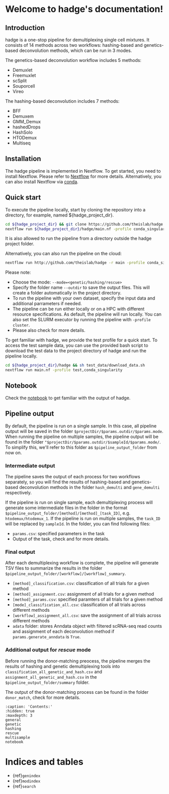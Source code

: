 ```{include} ../README.md

```

# Welcome to hadge's documentation!

## **Introduction**

hadge is a one-stop pipeline for demultiplexing single cell mixtures. It consists of 14 methods across two workflows: hashing-based and genetics-based deconvolution methods, which can be run in 3 modes.

The genetics-based deconvolution workflow includes 5 methods:

- Demuxlet
- Freemuxlet
- scSplit
- Souporcell
- Vireo

The hashing-based deconvolution includes 7 methods:

- BFF
- Demuxem
- GMM_Demux
- hashedDrops
- HashSolo
- HTODemux
- Multiseq

## **Installation**

The hadge pipeline is implemented in Nextflow. To get started, you need to install Nextflow. Please refer to [Nextflow](https://www.nextflow.io/docs/latest/getstarted.html#installation) for more details. Alternatively, you can also install Nextflow via [conda](https://anaconda.org/bioconda/nextflow).

## **Quick start**

To execute the pipeline locally, start by cloning the repository into a directory, for example, named ${hadge_project_dir}.

```bash
cd ${hadge_project_dir} && git clone https://github.com/theislab/hadge.git
nextflow run ${hadge_project_dir}/hadge/main.nf -profile conda_singularity
```

It is also allowed to run the pipeline from a directory outside the hadge project folder.

Alternatively, you can also run the pipeline on the cloud:

```bash
nextflow run http://github.com/theislab/hadge -r main -profile conda_singularity
```

Please note:

- Choose the mode: `--mode=<genetic/hashing/rescue>`
- Specify the folder name `--outdir` to save the output files. This will create a folder automatically in the project directory.
- To run the pipeline with your own dataset, specify the input data and additional parrameters if needed.
- The pipeline can be run either locally or on a HPC with different resource specifications. As default, the pipeline will run locally. You can also set the SLURM executor by running the pipeline with `-profile cluster`.
- Please also check [](general) for more details.

To get familiar with hadge, we provide the test profile for a quick start. To access the test sample data, you can use the provided bash script to download the test data to the project directory of hadge and run the pipeline locally.

```bash
cd ${hadge_project_dir}/hadge && sh test_data/download_data.sh
nextflow run main.nf -profile test,conda_singularity
```

## Notebook

Check the [notebook](../../notebook.ipynb) to get familiar with the output of hadge.

## **Pipeline output**

By default, the pipeline is run on a single sample. In this case, all pipeline output will be saved in the folder `$projectDir/$params.outdir/$params.mode`.
When running the pipeline on multiple samples, the pipeline output will be found in the folder `"$projectDir/$params.outdir/$sampleId/$params.mode/`. To simplify this, we'll refer to this folder as `$pipeline_output_folder` from now on.

### **Intermediate output**

The pipeline saves the output of each process for two workflows separately, so you will find the results of hashing-based and genetics-based deconvolution methods in the folder `hash_demulti` and `gene_demulti` respectively.

If the pipeline is run on single sample, each demultiplexing process will generate some intermediate files in the folder in the format `$pipeline_output_folder/[method]/[method]_[task_ID]`, e.g. `htodemux/htodemux_1`.
If the pipeline is run on multiple samples, the `task_ID` will be replaced by `sampleId`. In the folder, you can find following files:

- `params.csv`: specified parameters in the task
- Output of the task, check [](genetic) and [](hashing) for more details.

### **Final output**

After each demultiplexing workflow is complete, the pipeline will generate TSV files to summarize the results in the folder `$pipeline_output_folder/[workflow]/[workflow]_summary`.

- `[method]_classification.csv`: classification of all trials for a given method
- `[method]_assignment.csv`: assignment of all trials for a given method
- `[method]_params.csv`: specified paramters of all trials for a given method
- `[mode]_classification_all.csv`: classification of all trials across different methods
- `[workflow]_assignment_all.csv`: save the assignment of all trials across different methods
- `adata` folder: stores Anndata object with filtered scRNA-seq read counts and assignment of each deconvolution method if `params.generate_anndata` is `True`.

### **Additional output for _rescue_ mode**

Before running the donor-matching preocess, the pipeline merges the results of hashing and genetic demultiplexing tools into `classification_all_genetic_and_hash.csv` and `assignment_all_genetic_and_hash.csv` in the `$pipeline_output_folder/summary` folder.

The output of the donor-matching process can be found in the folder `donor_match`, check [](rescue) for more details.

```{toctree}
:caption: 'Contents:'
:hidden: true
:maxdepth: 3
general
genetic
hashing
rescue
multisample
notebook
```

# Indices and tables

- {ref}`genindex`
- {ref}`modindex`
- {ref}`search`
